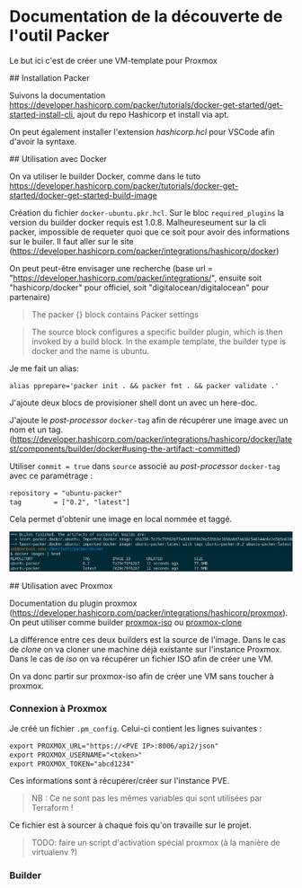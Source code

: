 # Documentation de la découverte de l'outil Packer


Le but ici c'est de créer une VM-template pour Proxmox

## Installation Packer

Suivons la documentation https://developer.hashicorp.com/packer/tutorials/docker-get-started/get-started-install-cli,
ajout du repo Hashicorp et install via apt.

On peut également installer l'extension _hashicorp.hcl_ pour VSCode afin d'avoir la syntaxe.

## Utilisation avec Docker

On va utiliser le builder Docker, comme dans le tuto https://developer.hashicorp.com/packer/tutorials/docker-get-started/docker-get-started-build-image

Création du fichier `docker-ubuntu.pkr.hcl`.
Sur le bloc `required_plugins` la version du builder docker requis est 1.0.8.
Malheureseument sur la cli packer, impossible de requeter quoi que ce soit pour avoir des informations sur le builer. Il faut aller sur le site (https://developer.hashicorp.com/packer/integrations/hashicorp/docker)

On peut peut-être envisager une recherche (base url = "https://developer.hashicorp.com/packer/integrations/", ensuite soit "hashicorp/docker" pour officiel, soit "digitalocean/digitalocean" pour partenaire)

> The packer {} block contains Packer settings

> The source block configures a specific builder plugin, which is then invoked by a build block. 
> In the example template, the builder type is docker and the name is ubuntu.


Je me fait un alias:
```shell
alias pprepare='packer init . && packer fmt . && packer validate .'
```

J'ajoute deux blocs de provisioner shell dont un avec un here-doc.

J'ajoute le _post-processor_ `docker-tag` afin de récupérer une image avec un nom et un tag. (https://developer.hashicorp.com/packer/integrations/hashicorp/docker/latest/components/builder/docker#using-the-artifact:-committed)

Utiliser `commit = true` dans `source` associé au _post-processor_ `docker-tag` avec ce paramétrage :

```shell
repository = "ubuntu-packer"
tag        = ["0.2", "latest"]
```
Cela permet d'obtenir une image en local nommée et taggé.

![Alt text](docker/post-proc-tag.png)


## Utilisation avec Proxmox

Documentation du plugin proxmox (https://developer.hashicorp.com/packer/integrations/hashicorp/proxmox).
On peut utiliser comme builder [proxmox-iso](https://developer.hashicorp.com/packer/integrations/hashicorp/proxmox/latest/components/builder/iso) ou [proxmox-clone](https://developer.hashicorp.com/packer/integrations/hashicorp/proxmox/latest/components/builder/clone)

La différence entre ces deux builders est la source de l'image. Dans le cas de _clone_ on va cloner une machine déjà existante sur l'instance Proxmox. Dans le cas de _iso_ on va récupérer un fichier ISO afin de créer une VM.

On va donc partir sur proxmox-iso afin de créer une VM sans toucher à proxmox.

### Connexion à Proxmox

Je créé un fichier ```.pm_config```. Celui-ci contient les lignes suivantes :

```shell
export PROXMOX_URL="https://<PVE IP>:8006/api2/json"
export PROXMOX_USERNAME="<token>"
export PROXMOX_TOKEN="abcd1234"
```
Ces informations sont à récupérer/créer sur l'instance PVE. 
> NB : Ce ne sont pas les mêmes variables qui sont utilisées par Terraform !

Ce fichier est à sourcer à chaque fois qu'on travaille sur le projet.

> TODO: faire un script d'activation spécial proxmox (à la manière de virtualenv ?)


### Builder

